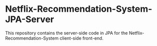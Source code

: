 # Netflix-Recommendation-System-JPA-Server

This repository contains the server-side code in JPA for the Netflix-Recommendation-System client-side front-end.
